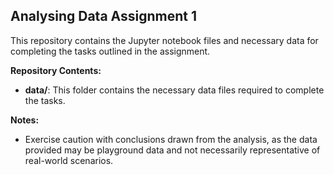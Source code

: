 ## Analysing Data Assignment 1

This repository contains the Jupyter notebook files and necessary data for completing the tasks outlined in the assignment.

**Repository Contents:**

- **data/**: This folder contains the necessary data files required to complete the tasks.

**Notes:**

- Exercise caution with conclusions drawn from the analysis, as the data provided may be playground data and not necessarily representative of real-world scenarios.
